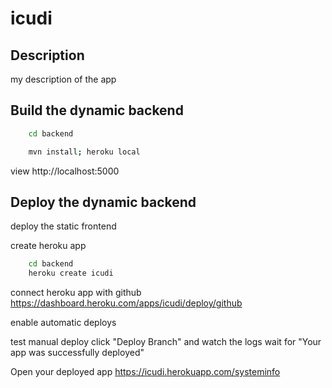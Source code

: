 icudi
=========

Description
----------------------------------------------------
my description of the app


Build the dynamic backend
-------------------------

```bash
	cd backend
```
```bash
	mvn install; heroku local
```

view http://localhost:5000

Deploy the dynamic backend
-------------------------

deploy the static frontend

create heroku app

```bash
	cd backend
	heroku create icudi
```

connect heroku app with github
	https://dashboard.heroku.com/apps/icudi/deploy/github

enable automatic deploys

test manual deploy
	click "Deploy Branch" and watch the logs
	wait for "Your app was successfully deployed"

Open your deployed app
	https://icudi.herokuapp.com/systeminfo
